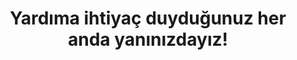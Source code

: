 ---
layout: support_facetoface
title: Yardıma ihtiyaç duyduğunuz her anda yanınızdayız!
description: Adisyo ile ilgili destek almak isterseniz, bizimle iletişime geçmeniz yeterlidir.
permalink: /yuzyuzedestek/
---
